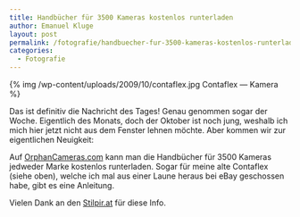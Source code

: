```yaml
---
title: Handbücher für 3500 Kameras kostenlos runterladen
author: Emanuel Kluge
layout: post
permalink: /fotografie/handbuecher-fur-3500-kameras-kostenlos-runterladen/
categories:
  - Fotografie
---
```


{% img /wp-content/uploads/2009/10/contaflex.jpg Contaflex &mdash; Kamera %}

Das ist definitiv die Nachricht des Tages! Genau genommen sogar der Woche. Eigentlich des Monats, doch der Oktober ist noch jung, weshalb ich mich hier jetzt nicht aus dem Fenster lehnen möchte. Aber kommen wir zur eigentlichen Neuigkeit:

Auf [OrphanCameras.com][butkus] kann man die Handbücher für 3500 Kameras jedweder Marke kostenlos runterladen. Sogar für meine alte Contaflex (siehe oben), welche ich mal aus einer Laune heraus bei eBay geschossen habe, gibt es eine Anleitung.

Vielen Dank an den [Stilpir.at][stilpir_at] für diese Info.

[butkus]: http://www.butkus.org/chinon/index.html
[stilpir_at]: http://stilpir.at/3-500-handbucher-alter-kameras/

